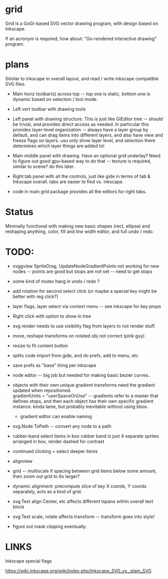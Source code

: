 # grid

Grid is a GoGi-based SVG vector drawing program, with design based on Inkscape.

If an acronym is required, how about: "Go-rendered interactive drawing" program.

# plans

Similar to inkscape in overall layout, and read / write inkscape compatible SVG files.

* Main horiz toolbar(s) across top -- top one is static, bottom one is dynamic based on selection / tool mode.

* Left vert toolbar with drawing tools

* Left panel with drawing structure.  This is just like GiEditor tree -- should be trivial, and provides direct access as needed.  In particular this provides layer-level organization -- always have a layer group by default, and can drag items into different layers, and also have view and freeze flags on layers.  usu only show layer level, and selection there determines which layer things are added to!

* Main middle panel with drawing.  Have an optional grid underlay?  Need to figure out good gpu-based way to do that -- texture is required, similar to scene?  do this later.

* Right tab panel with all the controls, just like gide in terms of tab & Inkscape overall. tabs are easier to find vs. inkscape.

* code in main grid package provides all the editors for right tabs.

# Status

Minimally functional with making new basic shapes (rect, ellipse) and reshaping anything,
color, fill and line width editor, and full undo / redo.

# TODO:

* svggview SpriteDrag, UpdateNodeGradientPoints not working for new nodes -- points are good but stops
are not set -- need to get stops 

* some kind of mutex hang in undo / redo ?

* add rotation for second select click (or maybe a special key might be better with reg click?)

* layer flags, layer select via context menu -- see inkscape for key props
* Right click with option to show in tree

* svg render needs to use visibility flag from layers to not render stuff.

* move, reshape transforms on rotated obj not correct (pink guy)

* resize to fit content button

* splits code import from gide, and do prefs, add to menu, etc

* save prefs as "base" thing per inkscape

* node editor -- big job but needed for making basic bezier curves..

* objects with their own unique gradient transforms need the gradient updated when repositioned.  
  gradientUnits = "userSpaceOnUse" -- gradients refer to a master that defines stops, and then each
  object has their own specific gradient instance.  kinda lame, but probably inevitable without using bbox.
    + gradient editor can enable naming

* svg.Node ToPath -- convert any node to a path

* rubber-band select items in box 
    rubber band is just 4 separate sprites arranged in box, render dashed for contrast

* continued clicking = select deeper items
    
* alignview

* grid -- multiscale if spacing between grid items below some amount, then zoom out grid to 6x larger?

* dynamic alignment: precompute slice of key X coords, Y coords separately, acts as a kind of grid.

* svg.Text align Center, etc affects different tspans within overall text block
* svg.Text scale, rotate affects transform -- transform goes into style!

* figure out mask clipping eventually.

# LINKS

Inkscape special flags

https://wiki.inkscape.org/wiki/index.php/Inkscape_SVG_vs._plain_SVG


